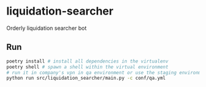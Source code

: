 # liquidation-searcher

Orderly liquidation searcher bot

## Run

```sh
poetry install # install all dependencies in the virtualenv
poetry shell # spawn a shell within the virtual environment
# run it in company's vpn in qa environment or use the staging environment
python run src/liquidation_searcher/main.py -c conf/qa.yml
```
